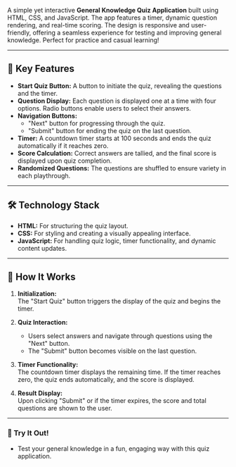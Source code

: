 A simple yet interactive **General Knowledge Quiz Application** built using HTML, CSS, and JavaScript. The app features a timer, dynamic question rendering, and real-time scoring. The design is responsive and user-friendly, offering a seamless experience for testing and improving general knowledge. Perfect for practice and casual learning!

---

## 🔑 Key Features

- **Start Quiz Button:** A button to initiate the quiz, revealing the questions and the timer.
- **Question Display:** Each question is displayed one at a time with four options. Radio buttons enable users to select their answers.
- **Navigation Buttons:** 
  - "Next" button for progressing through the quiz.  
  - "Submit" button for ending the quiz on the last question.
- **Timer:** A countdown timer starts at 100 seconds and ends the quiz automatically if it reaches zero.
- **Score Calculation:** Correct answers are tallied, and the final score is displayed upon quiz completion.
- **Randomized Questions:** The questions are shuffled to ensure variety in each playthrough.

---

## 🛠 Technology Stack

- **HTML:** For structuring the quiz layout.  
- **CSS:** For styling and creating a visually appealing interface.  
- **JavaScript:** For handling quiz logic, timer functionality, and dynamic content updates.  

---

## 🚀 How It Works

1. **Initialization:**  
   The "Start Quiz" button triggers the display of the quiz and begins the timer.

2. **Quiz Interaction:**  
   - Users select answers and navigate through questions using the "Next" button.  
   - The "Submit" button becomes visible on the last question.

3. **Timer Functionality:**  
   The countdown timer displays the remaining time. If the timer reaches zero, the quiz ends automatically, and the score is displayed.

4. **Result Display:**  
   Upon clicking "Submit" or if the timer expires, the score and total questions are shown to the user.

---

### 🎯 Try It Out!

- Test your general knowledge in a fun, engaging way with this quiz application.

